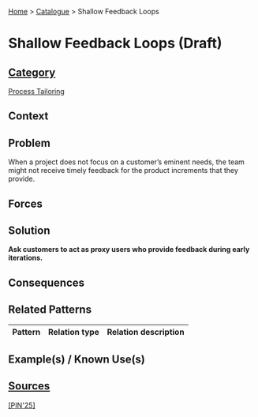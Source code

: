 [Home](../README.md) > [Catalogue](../Patterns_catalogue.md) > Shallow Feedback Loops

# Shallow Feedback Loops (Draft)

## [Category](categories/categories.md)

[Process Tailoring](categories/Process_Tailoring.md)

## Context

## Problem

When a project does not focus on a customer’s eminent needs, the team might not receive timely feedback for the product increments that they provide.

## Forces

## Solution

**Ask customers to act as proxy users who provide feedback during early iterations.**

## Consequences

## Related Patterns

|Pattern|Relation type|Relation description|
|--|--|--|
 
## Example(s) / Known Use(s) 

## [Sources](../References.md)

[[PIN'25]](publications/pin25/pin25.md)
